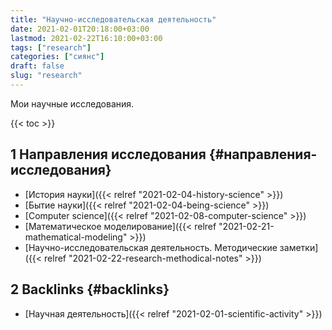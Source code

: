 ```yaml
---
title: "Научно-исследовательская деятельность"
date: 2021-02-01T20:18:00+03:00
lastmod: 2021-02-22T16:10:00+03:00
tags: ["research"]
categories: ["сиянс"]
draft: false
slug: "research"
---
```


Мои научные исследования.

<!--more-->

{{< toc >}}


## <span class="section-num">1</span> Направления исследования {#направления-исследования}

-   [История науки]({{< relref "2021-02-04-history-science" >}})
-   [Бытие науки]({{< relref "2021-02-04-being-science" >}})
-   [Computer science]({{< relref "2021-02-08-computer-science" >}})
-   [Математическое моделирование]({{< relref "2021-02-21-mathematical-modeling" >}})
-   [Научно-исследовательская деятельность. Методические заметки]({{< relref "2021-02-22-research-methodical-notes" >}})


## <span class="section-num">2</span> Backlinks {#backlinks}

-   [Научная деятельность]({{< relref "2021-02-01-scientific-activity" >}})
